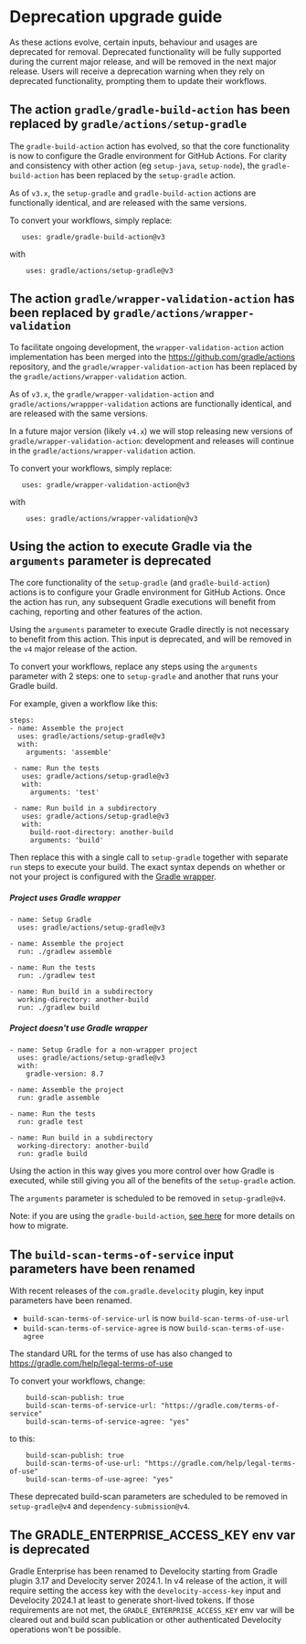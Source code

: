# Deprecation upgrade guide

As these actions evolve, certain inputs, behaviour and usages are deprecated for removal.
Deprecated functionality will be fully supported during the current major release, and will be
removed in the next major release.
Users will receive a deprecation warning when they rely on deprecated functionality,
prompting them to update their workflows.

## The action `gradle/gradle-build-action` has been replaced by `gradle/actions/setup-gradle`

The `gradle-build-action` action has evolved, so that the core functionality is now to configure the
Gradle environment for GitHub Actions. For clarity and consistency with other action (eg `setup-java`, `setup-node`), the `gradle-build-action` has been replaced by the `setup-gradle` action.

As of `v3.x`, the `setup-gradle` and `gradle-build-action` actions are functionally identical,
and are released with the same versions.

To convert your workflows, simply replace:
```
   uses: gradle/gradle-build-action@v3
```
with
```
    uses: gradle/actions/setup-gradle@v3
```

## The action `gradle/wrapper-validation-action` has been replaced by `gradle/actions/wrapper-validation`

To facilitate ongoing development, the `wrapper-validation-action` action implementation has been merged into
the https://github.com/gradle/actions repository, and the `gradle/wrapper-validation-action` has been replaced by the `gradle/actions/wrapper-validation` action.

As of `v3.x`, the `gradle/wrapper-validation-action` and `gradle/actions/wrappper-validation` actions are
functionally identical, and are released with the same versions.

In a future major version (likely `v4.x`) we will stop releasing new versions of `gradle/wrapper-validation-action`:
development and releases will continue in the `gradle/actions/wrapper-validation` action.

To convert your workflows, simply replace:
```
   uses: gradle/wrapper-validation-action@v3
```
with
```
    uses: gradle/actions/wrapper-validation@v3
```

## Using the action to execute Gradle via the `arguments` parameter is deprecated

The core functionality of the `setup-gradle` (and `gradle-build-action`) actions is to configure your
Gradle environment for GitHub Actions. Once the action has run, any subsequent Gradle executions will
benefit from caching, reporting and other features of the action.

Using the `arguments` parameter to execute Gradle directly is not necessary to benefit from this action.
This input is deprecated, and will be removed in the `v4` major release of the action.

To convert your workflows, replace any steps using the `arguments` parameter with 2 steps: one to `setup-gradle` and another that runs your Gradle build.

For example, given a workflow like this:

```
steps:
- name: Assemble the project
  uses: gradle/actions/setup-gradle@v3
  with:
    arguments: 'assemble'

 - name: Run the tests
   uses: gradle/actions/setup-gradle@v3
   with:
     arguments: 'test'

 - name: Run build in a subdirectory
   uses: gradle/actions/setup-gradle@v3
   with:
     build-root-directory: another-build
     arguments: 'build'
```

Then replace this with a single call to `setup-gradle` together with separate `run` steps to execute your build.
The exact syntax depends on whether or not your project is configured with the [Gradle wrapper](https://docs.gradle.org/current/userguide/gradle_wrapper.html).

##### Project uses Gradle wrapper

```
- name: Setup Gradle
  uses: gradle/actions/setup-gradle@v3

- name: Assemble the project
  run: ./gradlew assemble

- name: Run the tests
  run: ./gradlew test

- name: Run build in a subdirectory
  working-directory: another-build
  run: ./gradlew build
```

##### Project doesn't use Gradle wrapper

```
- name: Setup Gradle for a non-wrapper project
  uses: gradle/actions/setup-gradle@v3
  with:
    gradle-version: 8.7

- name: Assemble the project
  run: gradle assemble

- name: Run the tests
  run: gradle test

- name: Run build in a subdirectory
  working-directory: another-build
  run: gradle build
```

Using the action in this way gives you more control over how Gradle is executed, while still giving you
all of the benefits of the `setup-gradle` action.

The `arguments` parameter is scheduled to be removed in `setup-gradle@v4`.

Note: if you are using the `gradle-build-action`, [see here](#the-action-gradlegradle-build-action-has-been-replaced-by-gradleactionssetup-gradle) for more details on how to migrate.

## The `build-scan-terms-of-service` input parameters have been renamed

With recent releases of the `com.gradle.develocity` plugin, key input parameters have been renamed.
- `build-scan-terms-of-service-url` is now `build-scan-terms-of-use-url`
- `build-scan-terms-of-service-agree` is now `build-scan-terms-of-use-agree`

The standard URL for the terms of use has also changed to https://gradle.com/help/legal-terms-of-use

To convert your workflows, change:
```
    build-scan-publish: true
    build-scan-terms-of-service-url: "https://gradle.com/terms-of-service"
    build-scan-terms-of-service-agree: "yes"
```

to this:
```
    build-scan-publish: true
    build-scan-terms-of-use-url: "https://gradle.com/help/legal-terms-of-use"
    build-scan-terms-of-use-agree: "yes"
```
These deprecated build-scan parameters are scheduled to be removed in `setup-gradle@v4` and `dependency-submission@v4`.

## The GRADLE_ENTERPRISE_ACCESS_KEY env var is deprecated
Gradle Enterprise has been renamed to Develocity starting from Gradle plugin 3.17 and Develocity server 2024.1.
In v4 release of the action, it will require setting the access key with the `develocity-access-key` input and Develocity 2024.1 at least to generate short-lived tokens.
If those requirements are not met, the `GRADLE_ENTERPRISE_ACCESS_KEY` env var will be cleared out and build scan publication or other authenticated Develocity operations won't be possible.
